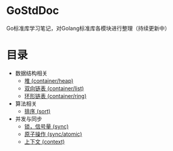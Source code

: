# GoStdDoc
Go标准库学习笔记，对Golang标准库各模块进行整理（持续更新中）
# 目录
* 数据结构相关
  * [堆 (container/heap)](https://github.com/preytaren/GoStdDoc/blob/master/container/heap.md)
  * [双向链表 (container/list)](https://github.com/preytaren/GoStdDoc/blob/master/container/list.md)
  * [环形链表 (container/ring)](https://github.com/preytaren/GoStdDoc/blob/master/container/ring.md)
* 算法相关
  * [排序 (sort)](https://github.com/preytaren/GoStdDoc/blob/master/sort.md)
* 并发与同步
  * [锁，信号量 (sync)](https://github.com/preytaren/GoStdDoc/blob/master/sync/sync.md)
  * [原子操作 (sync/atomic)](https://github.com/preytaren/GoStdDoc/blob/master/sync/atomic.md)
  * [上下文 (context)](https://github.com/preytaren/GoStdDoc/blob/master/context.md)

